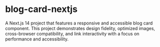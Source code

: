 # blog-card-nextjs
A Next.js 14 project that features a responsive and accessible blog card component. This project demonstrates design fidelity, optimized images, cross-browser compatibility, and link interactivity with a focus on performance and accessibility.
